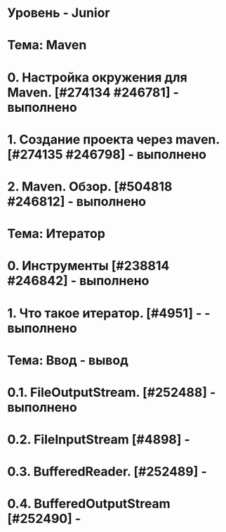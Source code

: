 # Уровень - Junior
# Тема: Maven
# 0. Настройка окружения для Maven.   [#274134 #246781] - выполнено
# 1. Создание проекта через maven. [#274135 #246798] - выполнено
# 2. Maven. Обзор. [#504818 #246812] - выполнено
# Тема: Итератор
# 0. Инструменты [#238814 #246842] - выполнено 
# 1. Что такое итератор. [#4951] - - выполнено



# Тема: Ввод - вывод 
# 0.1. FileOutputStream. [#252488] - выполнено 
# 0.2. FileInputStream [#4898] - 
# 0.3. BufferedReader. [#252489] - 
# 0.4. BufferedOutputStream [#252490] - 